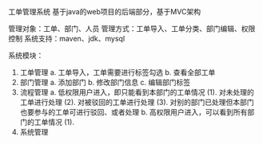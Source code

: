工单管理系统 
基于java的web项目的后端部分，基于MVC架构

管理对象：工单、部门、人员
管理方式：工单导入、工单分类、部门编辑、权限控制
系统支持：maven、jdk、mysql

系统模块：
1. 工单管理
  a. 工单导入，工单需要进行标签勾选
  b. 查看全部工单
2. 部门管理
  a. 添加部门
  b. 修改部门信息
  c. 编辑部门标签
3. 流程管理
  a. 低权限用户进入，即只能看到本部门的工单情况
    (1). 对未处理的工单进行处理
    (2). 对被驳回的工单进行处理
    (3). 对别的部门已处理但本部门也要参与的工单可进行驳回、或者处理
  b. 高权限用户进入，可以看到所有部门的工单情况
    (1). 
4. 系统管理
